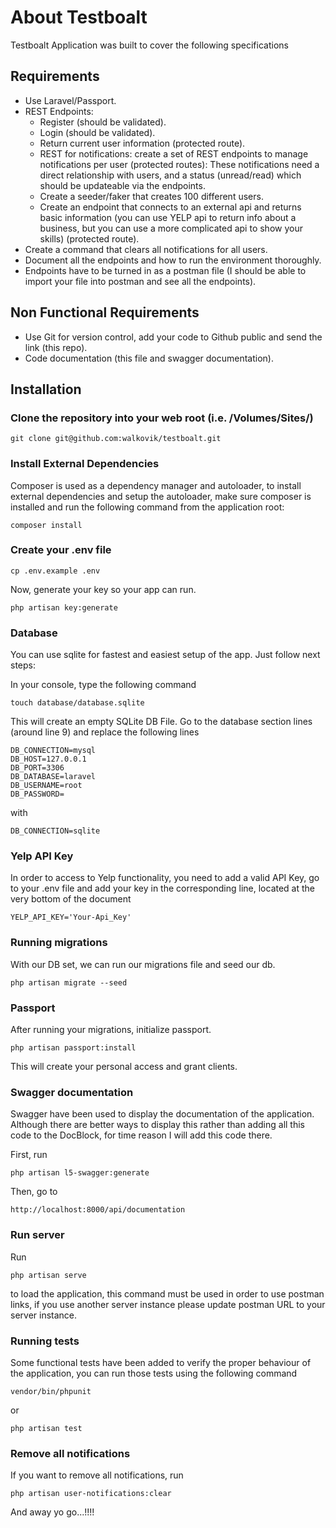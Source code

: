 # About Testboalt

Testboalt Application was built to cover the following specifications

## Requirements
- Use Laravel/Passport.
- REST Endpoints:
  - Register (should be validated).
  - Login (should be validated).
  - Return current user information (protected route).
  - REST for notifications: create a set of REST endpoints to manage notifications per user (protected routes): These notifications need a direct relationship with users, and a status (unread/read) which should be updateable via the endpoints.
  - Create a seeder/faker that creates 100 different users.
  - Create an endpoint that connects to an external api and returns basic information (you can use YELP api to return info about a business, but you can use a more complicated api to show your skills) (protected route).
- Create a command that clears all notifications for all users.
- Document all the endpoints and how to run the environment thoroughly.
- Endpoints have to be turned in as a postman file (I should be able to import your file into postman and see all the endpoints).

## Non Functional Requirements
- Use Git for version control, add your code to Github public and send the link (this repo).
- Code documentation (this file and swagger documentation).


## Installation

### Clone the repository into your web root (i.e. /Volumes/Sites/)
```
git clone git@github.com:walkovik/testboalt.git
```

### Install External Dependencies
Composer is used as a dependency manager and autoloader, to install external dependencies and setup the autoloader, make sure composer is installed and run the following command from the application root:
```
composer install
```

### Create your .env file
```
cp .env.example .env 
```
Now, generate your key so your app can run.
```
php artisan key:generate 
```

### Database
You can use sqlite for fastest and easiest setup of the app. Just follow next steps:

In your console, type the following command
```
touch database/database.sqlite
```
This will create an empty SQLite DB File. Go to the database section lines (around line 9) and replace the following lines
```
DB_CONNECTION=mysql
DB_HOST=127.0.0.1
DB_PORT=3306
DB_DATABASE=laravel
DB_USERNAME=root
DB_PASSWORD=
```
with
```
DB_CONNECTION=sqlite
```
### Yelp API Key
In order to access to Yelp functionality, you need to add a valid API Key, go to your .env file and add your key in the corresponding line, located at the very bottom of the document
```
YELP_API_KEY='Your-Api_Key'
```
### Running migrations
With our DB set, we can run our migrations file and seed our db.
```
php artisan migrate --seed
```

### Passport 
After running your migrations, initialize passport.
```
php artisan passport:install
```
This will create your personal access and grant clients.

### Swagger documentation
Swagger have been used to display the documentation of the application. Although there are better ways to display this rather than adding all this code to the DocBlock, for time reason I will add this code there.

First, run
```
php artisan l5-swagger:generate
```
Then, go to
```
http://localhost:8000/api/documentation
```

### Run server
Run 
```
php artisan serve
```
to load the application, this command must be used in order to use postman links, if you use another server instance please update postman URL to your server instance.

### Running tests
Some functional tests have been added to verify the proper behaviour of the application, you can run those tests using the following command
```
vendor/bin/phpunit 
```
or 
```
php artisan test 
```

### Remove all notifications
If you want to remove all notifications, run
```
php artisan user-notifications:clear
```

And away yo go...!!!!
